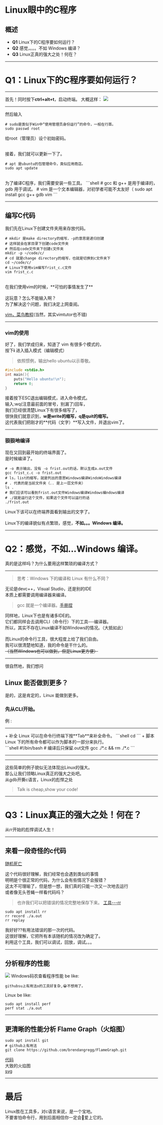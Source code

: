 # Linux眼中的C程序

## 概述
+ **Q1** Linux下的C程序要如何运行？
+ **Q2** 感觉，。。。不如 Windows 编译？
+ **Q3** Linux正真的强大之处！何在？

---

# Q1：Linux下的C程序要如何运行？

----


首先！同时按下**ctrl+alt+t**，启动终端。
大概这样：
![](./img/01.png)

----

然后输入

```shell
# sudo是类似于Win中“使用管理员身份运行”的命令，一般在行首。
sudo passwd root 
```

给<blue>root（管理员）</blue>设个初始密码。
<br>
<br>

接着，我们就可以<red>更新</red>一下了。

```shell
# apt 是ubuntu的包管理命令，类似应用商店。
sudo apt update
```
<br>
为了编译C程序，我们需要安装一些工具。
```shell
# gcc 和 g++ 是用于编译的，gdb 用于调试。
# vim 是一个文本编辑器，对初学者可能不太友好（
sudo apt install gcc g++ gdb vim
```

----
## 编写C代码

我们先在Linux下创建文件夹用来存放代码。
```shell
# mkdir 是make directory的缩写，-p的意思是递归创建
# 这样就会在家目录下创建code文件夹
# 然后在code文件夹下创建c文件夹
mkdir -p ~/code/c/
# cd 就是change directory的缩写，也就是切换到c文件夹下
cd ~/code/c/
# Linux下使用vim编写frist_c.c文件
vim frist_c.c
```
<br>
在我们使用vim的时候，<red>**可怕的事情发生了**</red><br><br>
这玩意？怎么不能输入啊？<br>
为了解决这个问题，我们决定上网查阅。

[vim，菜鸟教程](https://www.runoob.com/linux/linux-vim.html)(当然，其实vimtutor也不错)

----
### vim的使用
好了，我们学成归来，知道了 vim 有很多个模式的，<br>
按下**i** 进入插入模式（编辑模式）<br>
>  依照惯例，输出hello ubuntu以示尊敬。
```c
#include <stdio.h>
int main(){
    puts("Hello ubuntu!\n");
    return 0;
}
```
接着按下ESC退出编辑模式，进入命令模式。<br>
输入<blue>:wq</blue>(注意最前面的冒号，别漏了)回车，<br>
我们已经很清楚Linux下有很多缩写了，<br>
很快我们就意识到，**w是write的缩写，q是quit的缩写。**<br>
这代表我们把刚才的**代码（文字）**写入文件，并退出vim了。

----
### <del>狠狠地</del>编译
现在又回到最开始的终端界面了。<br>
是时候编译了。<br>
```shell
# -o 表示输出，没有 -o frist.out的话，默认生成a.out文件
gcc frist_c.c -o frist.out
# ls，list的缩写，就是列出的意思Windows编译WindoWindows编译
# . 代表的是当前文件夹（.. 是上一层文件夹）
ls .
# 我们应该可以看到frist.out文件Windows编译Windows编ndows编译
# ./就是运行这个文件，如果这个文件可以运行的话
./frist.out
```
Linux下该可以在终端界面看到输出的文字了。<br><br>
Linux下的编译貌似有点繁琐，感觉，**不如。。。Windows 编译。**

---

# Q2：感觉，**不如...Windows 编译。**
真的是这样吗？为什么要用这样繁琐的编译方式？

----

> 思考：Windows 下的编译和 Linux 有什么不同？

无论是devc++，Visual Studio，还是别的IDE<br>
本质上都需要调用编译器来编译。<br>
> gcc 就是一个编译器。[手册捏](https://gcc.gnu.org/onlinedocs/gcc-13.2.0/gcc/)

同样地，Linux下也是有诸多IDE的。<br>
它们都同样会去调用CLI（命令行）下的工具---编译器。<br>
所以，其实不存在Linux编译不如Windows的情况。（大抵如此）<br>
<br>
而Linux的命令行工具，很大程度上给了我们自由。<br>
我可以很清楚地知道，我的命令是干什么的。<br>
<del>（当然Windows也可以做到，但是Linux更方便）</del><br>

----
很自然地，我们想问

## Linux 能否做到更多？
是的，这是肯定的，Linux 能做到更多。<br>
### <red>先从CLI开始。</red><br>
例 :
<hr>
+ 补全 
Linux 可以在命令行终端下按**Tab**来补全命令。
```shell
cd <Tab> <Tab>
```
+ 脚本 
Linux 下的所有命令都可以作为脚本的一部分来执行。<br>
```shell
#!/bin/bash 
# 编译后只保留.out文件
gcc ./*.c && rm ./*.c
```
<hr>

----

这些简单的例子貌似无法体现出Linux的强大。<br>
那么让我们领略<blue>Linux真正的强大之处吧。</blue><br>
<red>从gdb开撕c语言，Linux的彪悍之处</red>

> Talk is cheap,show your code!

---
# Q3：Linux真正的强大之处！何在？
从rr开始的彪悍调试人生！

----
## 来看一段奇怪的c代码
[随机死亡](../code/munmap_chunk.c)

这个代码很好理解，我们经常也会遇到类似的事情<br>
明明是个很正常的代码，为什么会有些情况下会报错？<br>
这太不可理喻了，但是想一想，我们真的只能一次又一次地去运行<br>
或者像无头苍蝇一样看代码吗？<br>

> 也许我们可以把错误的情况完整地保存下来。
[工具---rr](https://rr-project.org/)

```shell
sudo apt install rr
rr record ./a.out
rr replay
```

我好好??有用法错误的那一次的代码。<br>
这很好理解，它把所有本该<red>随机</red>的情况改为<blue>确定</blue>了。<br>
利用这个工具，我们可以调试，回放，调试。。。

----
## 分析程序的性能
![](./img/02.png)
Windows码农查看程序性能 be like:
```shell
githubsu上有用法o的工具好复杂,😭不想用了。
```
Linux be like:
```shell上有用法
sudo apt install perf
perf stat ./a.out
```
----
## 更清晰的性能分析 Flame Graph（火焰图）
```
sudo apt install git 
# github上有用法
git clone https://github.com/brendangregg/FlameGraph.git
```

[代码](../code/test.c)<br>
大致的火焰图<br>
[svg](../img/perf.svg)

---
# 最后

Linux胜在工具多，对c语言来说，是一个宝地。<br>
不要害怕命令行，用到后面相信你一定会🥰爱上它的。











